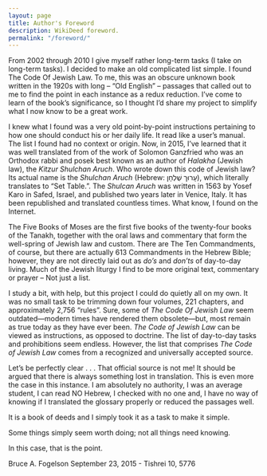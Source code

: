 ```yaml
---
layout: page
title: Author's Foreword
description: WikiDeed foreword. 
permalink: "/foreword/"
---
```

From 2002 through 2010 I give myself rather long-term tasks (I take on long-term tasks).  I decided to make an old complicated list simple. I found The Code Of Jewish Law. To me, this was an obscure unknown book written in the 1920s with long – “Old English” – passages that called out to me to find the point in each instance as a redux reduction. I’ve come to learn of the book’s significance, so I thought I’d share my project to simplify what I now know to be a great work.

I knew what I found was a very old point-by-point instructions pertaining to how one should conduct his or her daily life.  It read like a user’s manual. The list I found had no context or origin. Now, in 2015, I’ve learned that it was well translated from of the work of Solomon Ganzfried who was an Orthodox rabbi and posek best known as an author of *Halakha* (Jewish law), the *Kitzur Shulchan Aruch*. Who wrote down this code of Jewish law?  Its actual name is the *Shulchan Aruch* (Hebrew: עָרוּך שֻׁלְחָן), which literally translates to “Set Table.”. The *Shulcan Aruch* was written in 1563 by Yosef Karo in Safed, Israel, and published two years later in Venice, Italy. It has been republished and translated countless times.  What know, I found on the Internet.

The Five Books of Moses are the first five books of the twenty-four books of the Tanakh, together with the oral laws and commentary that form the well-spring of Jewish law and custom. There are The Ten Commandments, of course, but there are actually 613 Commandments in the Hebrew Bible; however, they are not directly laid out as *do’s* and *don’ts* of day-to-day living. Much of the Jewish liturgy I find to be more original text, commentary or prayer – Not just a list. 

I study a bit, with help, but this project I could do quietly all on my own. It was no small task to be trimming down four volumes, 221 chapters, and approximately 2,756 “rules”.   Sure, some of *The Code Of Jewish Law* seem outdated—modern times have rendered them obsolete—but, most remain as true today as they have ever been. *The Code of Jewish Law* can be viewed as instructions, as opposed to doctrine. The list of day-to-day tasks and prohibitions seem endless. However, the list that comprises *The Code of Jewish Law* comes from a recognized and universally accepted source.   

Let’s be perfectly clear . . . That official source is not me! It should be argued that there is always something lost in translation. This is even more the case in this instance. I am absolutely no authority, I was an average student, I can read NO Hebrew, I checked with no one and, I have no way of knowing if I translated the glossary properly or reduced the passages well.

It is a book of deeds and I simply took it as a task to make it simple.

Some things simply seem worth doing; not all things need knowing.

In this case, that is the point.                              

Bruce A. Fogelson
September 23, 2015 - Tishrei 10, 5776
